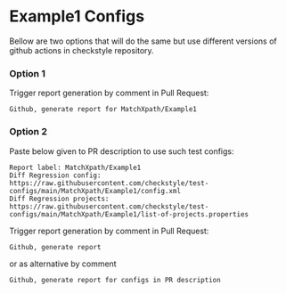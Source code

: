 # Example1 Configs

Bellow are two options that will do the same but use different versions
of github actions in checkstyle repository.


### Option 1
Trigger report generation by comment in Pull Request:
```
Github, generate report for MatchXpath/Example1
```

### Option 2

Paste below given to PR description to use such test configs:
```
Report label: MatchXpath/Example1
Diff Regression config: https://raw.githubusercontent.com/checkstyle/test-configs/main/MatchXpath/Example1/config.xml
Diff Regression projects: https://raw.githubusercontent.com/checkstyle/test-configs/main/MatchXpath/Example1/list-of-projects.properties
```

Trigger report generation by comment in Pull Request:
```
Github, generate report
```
or as alternative by comment
```
Github, generate report for configs in PR description
```
